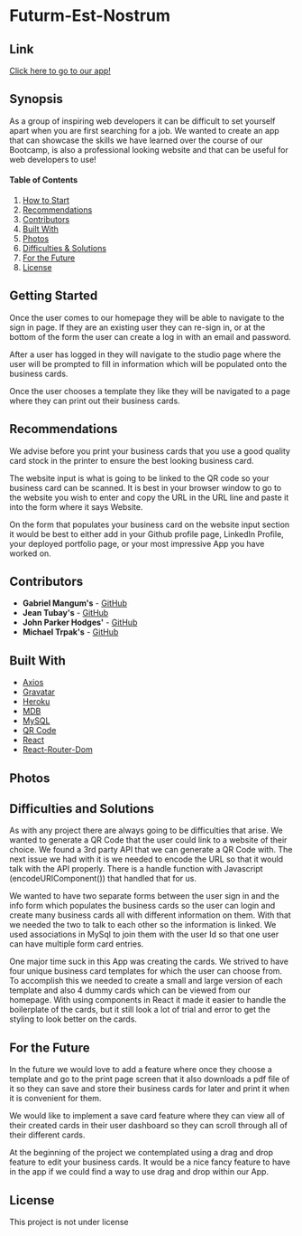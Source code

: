 # Futurm-Est-Nostrum

## Link
<a href="#" target="_blank">Click here to go to our app!</a>

## Synopsis
As a group of inspiring web developers it can be difficult to set yourself apart when you are first searching for a job. We wanted to create an app that can showcase the skills we have learned over the course of our Bootcamp, is also a professional looking website and that can be useful for web developers to use!

#### Table of Contents
1. [How to Start](#Getting-Started)
2. [Recommendations](#Recommendations)
3. [Contributors](#Contributors)
4. [Built With](#Built-With)
5. [Photos](#Photos)
6. [Difficulties & Solutions](#Difficulties-and-Solutions)
7. [For the Future](#For-the-Future)
8. [License](#License)

## Getting Started
Once the user comes to our homepage they will be able to navigate to the sign in page. If they are an existing user they can re-sign in, or at the bottom of the form the user can create a log in with an email and password. 

After a user has logged in they will navigate to the studio page where the user will be prompted to fill in information which will be populated onto the business cards. 

Once the user chooses a template they like they will be navigated to a page where they can print out their business cards. 

## Recommendations
We advise before you print your business cards that you use a good quality card stock in the printer to ensure the best looking business card.

The website input is what is going to be linked to the QR code so your business card can be scanned. It is best in your browser window to go to the website you wish to enter and copy the URL in the URL line and paste it into the form where it says Website.

On the form that populates your business card on the website input section it would be best to either add in your Github profile page, LinkedIn Profile, your deployed portfolio page, or your most impressive App you have worked on.

## Contributors 
* **Gabriel Mangum's** - [GitHub](https://github.com/GabrielTMangum)
* **Jean Tubay's** - [GitHub](https://github.com/jtubay)
* **John Parker Hodges'** - [GitHub](https://github.com/JohnParkerHodges)
* **Michael Trpak's** - [GitHub](https://github.com/mrtrpak)

## Built With
* [Axios](https://www.axios.com/)
* [Gravatar](https://github.com/KyleAMathews/react-gravatar)
* [Heroku](https://dashboard.heroku.com/)
* [MDB](https://mdbootstrap.com/)
* [MySQL](https://www.mysql.com/)
* [QR Code](http://goqr.me/)
* [React](https://reactjs.org/)
* [React-Router-Dom](https://www.npmjs.com/package/react-router-dom)

## Photos

## Difficulties and Solutions
As with any project there are always going to be difficulties that arise. We wanted to generate a QR Code that the user could link to a website of their choice. We found a 3rd party API that we can generate a QR Code with. The next issue we had with it is we needed to encode the URL so that it would talk with the API properly. There is a handle function with Javascript (encodeURIComponent()) that handled that for us.

We wanted to have two separate forms between the user sign in and the info form which populates the business cards so the user can login and create many business cards all with different information on them. With that we needed the two to talk to each other so the information is linked. We used associations in MySql to join them with the user Id so that one user can have multiple form card entries.

One major time suck in this App was creating the cards. We strived to have four unique business card templates for which the user can choose from. To accomplish this we needed to create a small and large version of each template and also 4 dummy cards which can be viewed from our homepage. With using components in React it made it easier to handle the boilerplate of the cards, but it still look a lot of trial and error to get the styling to look better on the cards.

## For the Future
In the future we would love to add a feature where once they choose a template and go to the print page screen that it also downloads a pdf file of it so they can save and store their business cards for later and print it when it is convenient for them.

We would like to implement a save card feature where they can view all of their created cards in their user dashboard so they can scroll through all of their different cards. 

At the beginning of the project we contemplated using a drag and drop feature to edit your business cards. It would be a nice fancy feature to have in the app if we could find a way to use drag and drop within our App.

## License
This project is not under license